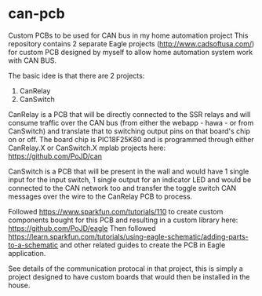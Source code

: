 # can-pcb
Custom PCBs to be used for CAN bus in my home automation project
This repository contains 2 separate Eagle projects (http://www.cadsoftusa.com/) for custom PCB designed by myself to allow home automation system work with CAN BUS.

The basic idee is that there are 2 projects:

1. CanRelay
2. CanSwitch

CanRelay is a PCB that will be directly connected to the SSR relays and will consume traffic over the CAN bus (from either the webapp - hawa - or from CanSwitch) and translate that to switching output pins on that board's chip on or off. The board chip is PIC18F25K80 and is programmed through either CanRelay.X or CanSwitch.X mplab projects here: https://github.com/PoJD/can

CanSwitch is a PCB that will be present in the wall and would have 1 single input for the input switch, 1 single output for an indicator LED and would be connected to the CAN network too and transfer the toggle switch CAN messages over the wire to the CanRelay PCB to process.

Followed https://www.sparkfun.com/tutorials/110 to create custom components bought for this PCB and resulting in a custom library here: https://github.com/PoJD/eagle
Then followed https://learn.sparkfun.com/tutorials/using-eagle-schematic/adding-parts-to-a-schematic and other related guides to create the PCB in Eagle application.

See details of the communication protocal in that project, this is simply a project designed to have custom boards that would then be installed in the house.
